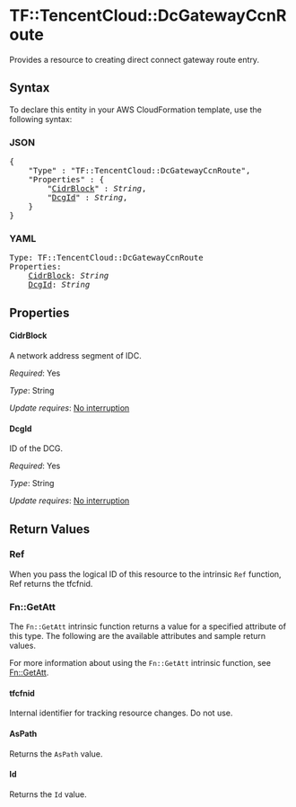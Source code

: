 # TF::TencentCloud::DcGatewayCcnRoute

Provides a resource to creating direct connect gateway route entry.

## Syntax

To declare this entity in your AWS CloudFormation template, use the following syntax:

### JSON

<pre>
{
    "Type" : "TF::TencentCloud::DcGatewayCcnRoute",
    "Properties" : {
        "<a href="#cidrblock" title="CidrBlock">CidrBlock</a>" : <i>String</i>,
        "<a href="#dcgid" title="DcgId">DcgId</a>" : <i>String</i>,
    }
}
</pre>

### YAML

<pre>
Type: TF::TencentCloud::DcGatewayCcnRoute
Properties:
    <a href="#cidrblock" title="CidrBlock">CidrBlock</a>: <i>String</i>
    <a href="#dcgid" title="DcgId">DcgId</a>: <i>String</i>
</pre>

## Properties

#### CidrBlock

A network address segment of IDC.

_Required_: Yes

_Type_: String

_Update requires_: [No interruption](https://docs.aws.amazon.com/AWSCloudFormation/latest/UserGuide/using-cfn-updating-stacks-update-behaviors.html#update-no-interrupt)

#### DcgId

ID of the DCG.

_Required_: Yes

_Type_: String

_Update requires_: [No interruption](https://docs.aws.amazon.com/AWSCloudFormation/latest/UserGuide/using-cfn-updating-stacks-update-behaviors.html#update-no-interrupt)

## Return Values

### Ref

When you pass the logical ID of this resource to the intrinsic `Ref` function, Ref returns the tfcfnid.

### Fn::GetAtt

The `Fn::GetAtt` intrinsic function returns a value for a specified attribute of this type. The following are the available attributes and sample return values.

For more information about using the `Fn::GetAtt` intrinsic function, see [Fn::GetAtt](https://docs.aws.amazon.com/AWSCloudFormation/latest/UserGuide/intrinsic-function-reference-getatt.html).

#### tfcfnid

Internal identifier for tracking resource changes. Do not use.

#### AsPath

Returns the <code>AsPath</code> value.

#### Id

Returns the <code>Id</code> value.

